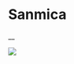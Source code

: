<!-- wiki-header-section:start -->
# Sanmica
__



<img src="wiki_images/.png"><i></i></img>

<!-- wiki-header-section:end -->
